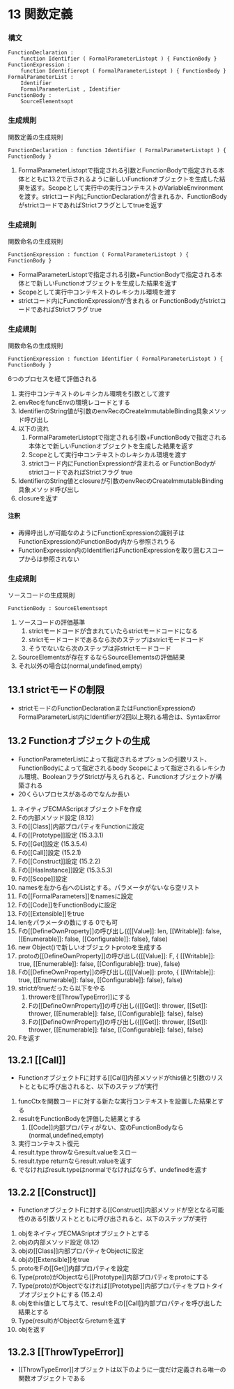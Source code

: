 # 13 関数定義
### 構文

```
FunctionDeclaration :
	function Identifier ( FormalParameterListopt ) { FunctionBody }
FunctionExpression :
	function Identifieropt ( FormalParameterListopt ) { FunctionBody }
FormalParameterList :
	Identifier
	FormalParameterList , Identifier
FunctionBody :
	SourceElementsopt
```

### 生成規則

関数定義の生成規則

```
FunctionDeclaration : function Identifier ( FormalParameterListopt ) { FunctionBody }
```

1. FormalParameterListoptで指定される引数とFunctionBodyで指定される本体とともに13.2で示されるように新しいFunctionオブジェクトを生成した結果を返す。Scopeとして実行中の実行コンテキストのVariableEnvironmentを渡す。strictコード内にFunctionDeclarationが含まれるか、FunctionBodyがstrictコードであればStrictフラグとしてtrueを返す

### 生成規則

関数命名の生成規則

```
FunctionExpression : function ( FormalParameterListopt ) { FunctionBody }
```

* FormalParameterListoptで指定される引数+FunctionBodyで指定される本体とで新しいFunctionオブジェクトを生成した結果を返す
* Scopeとして実行中コンテキストのレキシカル環境を渡す
* strictコード内にFunctionExpressionが含まれる or FunctionBodyがstrictコードであればStrictフラグ true

### 生成規則

関数命名の生成規則

```
FunctionExpression : function Identifier ( FormalParameterListopt ) { FunctionBody }
```

6つのプロセスを経て評価される

1. 実行中コンテキストのレキシカル環境を引数として渡す
2. envRecをfuncEnvの環境レコードとする
3. IdentifierのString値が引数のenvRecのCreateImmutableBinding具象メソッド呼び出し
4. 以下の流れ
	1. FormalParameterListoptで指定される引数+FunctionBodyで指定される本体とで新しいFunctionオブジェクトを生成した結果を返す
	2. Scopeとして実行中コンテキストのレキシカル環境を渡す
	3. strictコード内にFunctionExpressionが含まれる or FunctionBodyがstrictコードであればStrictフラグ true
5. IdentifierのString値とclosureが引数のenvRecのCreateImmutableBinding具象メソッド呼び出し
6. closureを返す

#### 注釈

* 再帰呼出しが可能なのようにFunctionExpressionの識別子はFunctionExpressionのFunctionBody内から参照されうる
* FunctionExpression内のIdentifierはFunctionExpressionを取り囲むスコープからは参照されない

### 生成規則

ソースコードの生成規則

```
FunctionBody : SourceElementsopt
```

1. ソースコードの評価基準
	1. strictモードコードが含まれていたらstrictモードコードになる
	2. strictモードコードであるなら次のステップはstrictモードコード
	3. そうでないなら次のステップは非strictモードコード
2. SourceElementsが存在するならSourceElementsの評価結果
3. それ以外の場合は(normal,undefined,empty)

## 13.1 strictモードの制限

* strictモードのFunctionDeclarationまたはFunctionExpressionのFormalParameterList内にIdentifierが2回以上現れる場合は、SyntaxError

## 13.2 Functionオブジェクトの生成

* FunctionParameterListによって指定されるオプションの引数リスト、FunctionBodyによって指定されるbody Scopeによって指定されるレキシカル環境、BooleanフラグStrictが与えられると、Functionオブジェクトが構築される
* 20くらいプロセスがあるのでなんか長い

1. ネイティブECMAScriptオブジェクトFを作成
2. Fの内部メソッド設定 (8.12)
3. Fの[[Class]]内部プロパティをFunctionに設定
4. Fの[[Prototype]]設定 (15.3.3.1)
5. Fの[[Get]]設定 (15.3.5.4)
6. Fの[[Call]]設定 (15.2.1)
7. Fの[[Construct]]設定 (15.2.2)
8. Fの[[HasInstance]]設定 (15.3.5.3)
9. Fの[[Scope]]設定
10. namesを左から右へのListとする。パラメータがないなら空リスト
11. Fの[[FormalParameters]]をnamesに設定
12. Fの[[Code]]をFunctionBodyに設定
13. Fの[[Extensible]]をtrue
14. lenをパラメータの数にする 0でも可
15. Fの[[DefineOwnProperty]]の呼び出し({[[Value]]: len, [[Writable]]: false, [[Enumerable]]: false, [[Configurable]]: false}, false)
16. new Object()で新しいオブジェクトprotoを生成する
17. protoの[[DefineOwnProperty]]の呼び出し({[[Value]]: F, { [[Writable]]: true, [[Enumerable]]: false, [[Configurable]]: true}, false)
18. Fの[[DefineOwnProperty]]の呼び出し({[[Value]]: proto, { [[Writable]]: true, [[Enumerable]]: false, [[Configurable]]: false}, false)
19. strictがtrueだったら以下をやる
	1. throwerを[[ThrowTypeError]]にする
	2. Fの[[DefineOwnProperty]]の呼び出し({[[Get]]: thrower, [[Set]]: thrower, [[Enumerable]]: false, [[Configurable]]: false}, false)
	3. Fの[[DefineOwnProperty]]の呼び出し({[[Get]]: thrower, [[Set]]: thrower, [[Enumerable]]: false, [[Configurable]]: false}, false)
20. Fを返す

## 13.2.1 [[Call]]

* FunctionオブジェクトFに対する[[Call]]内部メソッドがthis値と引数のリストとともに呼び出されると、以下のステップが実行

1. funcCtxを関数コードに対する新たな実行コンテキストを設置した結果とする
2. resultをFunctionBodyを評価した結果とする
	1. [[Code]]内部プロパティがない、空のFunctionBodyなら(normal,undefined,empty)
3. 実行コンテキスト復元
4. result.type throwならresult.valueをスロー
5. result.type returnならresult.valueを返す
6. でなければresult.typeはnormalでなければならず、undefinedを返す

## 13.2.2 [[Construct]]

* FunctionオブジェクトFに対する[[Construct]]内部メソッドが空となる可能性のある引数リストとともに呼び出されると、以下のステップが実行

1. objをネイティブECMASriptオブジェクトとする
2. objの内部メソッド設定 (8.12)
3. objの[[Class]]内部プロパティをObjectに設定
4. objの[[Extensible]]をtrue
5. protoをFの[[Get]]内部プロパティを設定
6. Type(proto)がObjectなら[[Prototype]]内部プロパティをprotoにする
7. Type(proto)がObjectでなければ[[Prototype]]内部プロパティをプロトタイプオブジェクトにする (15.2.4)
8. objをthis値として与えて、resultをFの[[Call]]内部プロパティを呼び出した結果とする
9. Type(result)がObjectならreturnを返す
10. objを返す

## 13.2.3 [[ThrowTypeError]]

* [[ThrowTypeError]]オブジェクトは以下のように一度だけ定義される唯一の関数オブジェクトである

